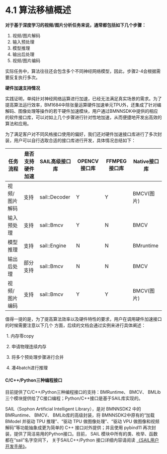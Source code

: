 # 4.1 算法移植概述

​**对于基于深度学习的视频/图片分析任务来说，通常都包括如下几个步骤：**

1. 视频/图片解码
2. 输入预处理
3. 模型推理
4. 输出后处理
5. 视频/图片编码

实际任务中，算法往往还会包含多个不同神经网络模型，因此，步骤2-4会根据需要反复执行多次。

**硬件加速支持情况**

实践证明，单纯针对神经网络运算进行加速，已经无法满足真实场景的需求。为了提高算法运行效率，BM1684中除张量运算硬件加速单元TPU外，还集成了针对编解码、图像处理等操作的若干硬件加速模块，用户通过BMNNSDK中提供的相应的软件接口库，可以对如上几个步骤进行针对性地加速，从而便捷地开发出高效的算法和应用。

为了满足客户对不同风格接口使用的偏好，我们还对硬件加速接口库进行了多次封装，用户可以自行选取合适的接口库进行开发，具体情况总结如下：

| **任务流程** | **是否支持硬件加速** | **SAIL高级接口库** | **OPENCV接口库** | **FFMPEG接口库** | **Native接口库** |
| -------- | ------------ | ------------- | ------------- | ------------- | ------------- |
| 视频/图片解码  | 支持           | sail::Decoder | Y             | Y             | BMCV(图片)      |
| 输入预处理    | 支持           | sail::Bmcv    | Y             | N             | BMCV          |
| 模型推理     | 支持           | sail::Engine  | N             | N             | BMruntime     |
| 输出后处理    | 部分支持         | sail::Bmcv    | N             | N             | BMCV          |
| 视频/图片编码  | 支持           | sail::Bmcv    | Y             | Y             | BMCV(图片)      |

值得一提的是，为了提高算法效率以及硬件特性的要求，用户在调用硬件加速接口的时候需要注意以下几个 方面，后续的文档会通过实例来进行具体阐述：

​ 1. 内存零copy

​ 2. 申请物理连续内存

​ 3. 将多个预处理步骤进行合并

​ 4. 凑4batch进行推理

#### **C/C++/Python三种编程接口**

目前提供了C/C++/Python三种编程接口的支持：BMRuntime、 BMCV、 BMLib三个模块提供给了C接口编程；Python/C++接口是基于SAIL库实现的。

SAIL（Sophon Artificial Intelligent Library），是对 BMNNSDK2 中的 BMRuntime、 BMCV、 BMLib库的高级封装，将 BMNNSDK2中原有的“加载 BModel 并驱动 TPU 推理”、“驱动 TPU 做图像处理”、“驱动 VPU 做图像和视频解码”等功能抽象成更为简单的 C++ 接口对外提供；并且使用 pybind11 再次封装，提供了简洁易用的Python接口。目前， SAIL 模块中所有的类、枚举、函数都在“sail”名字空间下， 关于SAILC++/Python 接口详细内容请阅读 [《SAIL用户开发手册》](https://doc.sophgo.com/docs/docs\_latest\_release/sophon-inference/html/index.html)。
